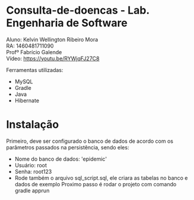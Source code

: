 # Consulta-de-doencas - Lab. Engenharia de Software

Aluno: Kelvin Wellington Ribeiro Mora<br>
RA: 1460481711090 <br>
Profº Fabrício Galende<br>
Vídeo: https://youtu.be/RYWjqFJ27C8 <br>

Ferramentas utilizadas:
  - MySQL
  - Gradle
  - Java
  - Hibernate

# Instalação
Primeiro, deve ser configurado o banco de dados de acordo com os parâmetros passados na persistência, sendo eles:
- Nome do banco de dados: 'epidemic'
- Usuário: root
- Senha: root123
- Rode também o arquivo sql_script.sql, ele criara as tabelas no banco e dados de exemplo
Proximo passo é rodar o projeto com comando gradle apprun
